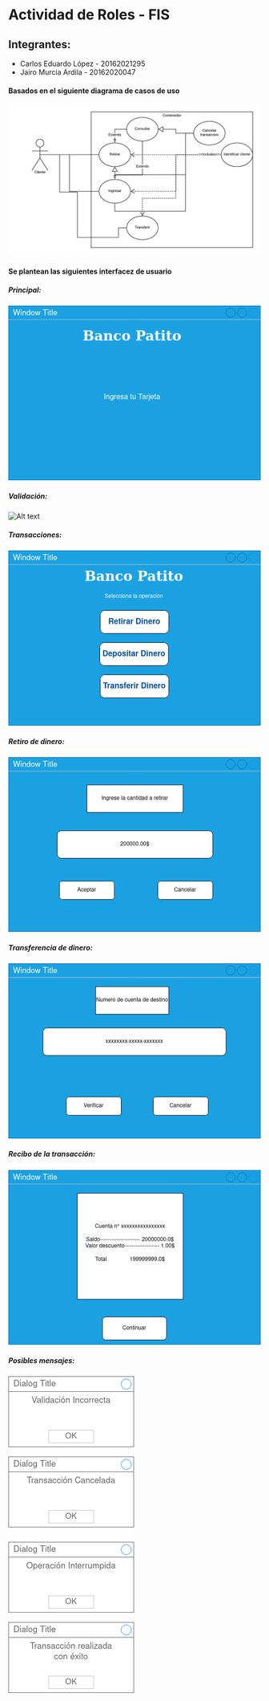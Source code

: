 # Actividad de Roles - FIS

## Integrantes:
- Carlos Eduardo López - 20162021295
- Jairo Murcia Ardila - 20162020047

#### Basados en el siguiente diagrama de casos de uso
![Alt text](https://github.com/CarlosLopez98/Actividad_roles_FIS/blob/master/Diagrama%20casos%20de%20usos.jpeg)

#### Se plantean las siguientes interfacez de usuario

##### Principal:
![Alt text](https://github.com/CarlosLopez98/Actividad_roles_FIS/blob/master/Interfaz%20cajero-Principal.png)

##### Validación:
![Alt text](https://github.com/CarlosLopez98/Actividad_roles_FIS/blob/master/Interfaz%20cajero-Contrase%C3%B1a.png)

##### Transacciones:
![Alt text](https://github.com/CarlosLopez98/Actividad_roles_FIS/blob/master/Interfaz%20cajero-Transacciones.png)

##### Retiro de dinero:
![Alt text](https://github.com/CarlosLopez98/Actividad_roles_FIS/blob/master/Interfaz%20cajero-Retirar_dinero.png)

##### Transferencia de dinero:
![Alt text](https://github.com/CarlosLopez98/Actividad_roles_FIS/blob/master/Interfaz%20cajero-Transferencia.png)

##### Recibo de la transacción:
![Alt text](https://github.com/CarlosLopez98/Actividad_roles_FIS/blob/master/Interfaz%20cajero-Recibo.png)

##### Posibles mensajes:
![Alt text](https://github.com/CarlosLopez98/Actividad_roles_FIS/blob/master/Interfaz%20cajero-Mensajes.png)
